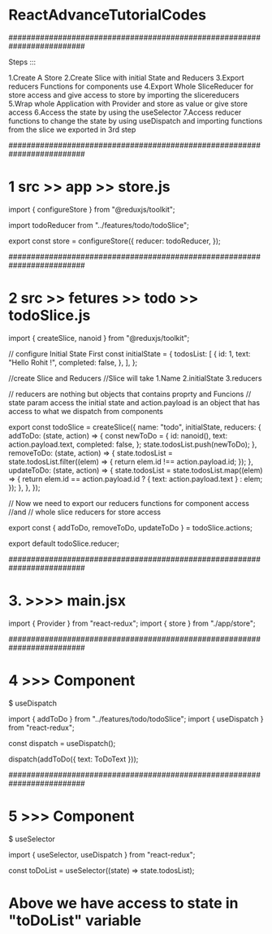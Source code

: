 # ReactAdvanceTutorialCodes

#########################################################################

Steps :::

1.Create A Store
2.Create Slice with initial State and Reducers
3.Export reducers Functions for components use
4.Export Whole SliceReducer for store access and give access to store by importing the slicereducers
5.Wrap whole Application with Provider and store as value
or give store access
6.Access the state by using the useSelector
7.Access reducer functions to change the state by using useDispatch and importing functions from the slice we exported in 3rd step

#########################################################################

# 1 src >> app >> store.js

import { configureStore } from "@reduxjs/toolkit";

import todoReducer from "../features/todo/todoSlice";

export const store = configureStore({
reducer: todoReducer,
});

#########################################################################

# 2 src >> fetures >> todo >> todoSlice.js

import { createSlice, nanoid } from "@reduxjs/toolkit";

// configure Initial State First
const initialState = {
todosList: [
{
id: 1,
text: "Hello Rohit !",
completed: false,
},
],
};

//create Slice and Reducers
//Slice will take 1.Name 2.initialState 3.reducers

// reducers are nothing but objects that contains proprty and Funcions
// state param access the initial state and action.payload is an object that has access to what we dispatch from components

export const todoSlice = createSlice({
name: "todo",
initialState,
reducers: {
addToDo: (state, action) => {
const newToDo = {
id: nanoid(),
text: action.payload.text,
completed: false,
};
state.todosList.push(newToDo);
},
removeToDo: (state, action) => {
state.todosList = state.todosList.filter((elem) => {
return elem.id !== action.payload.id;
});
},
updateToDo: (state, action) => {
state.todosList = state.todosList.map((elem) => {
return elem.id == action.payload.id
? { text: action.payload.text }
: elem;
});
},
},
});

// Now we need to export our reducers functions for component access
//and
// whole slice reducers for store access

export const { addToDo, removeToDo, updateToDo } = todoSlice.actions;

export default todoSlice.reducer;

#########################################################################

# 3. >>>> main.jsx

import { Provider } from "react-redux";
import { store } from "./app/store";

<Provider store={store}>
    <App />
  </Provider>

#########################################################################

# 4 >>> Component

$ useDispatch

import { addToDo } from "../features/todo/todoSlice";
import { useDispatch } from "react-redux";

const dispatch = useDispatch();

dispatch(addToDo({ text: ToDoText }));

#########################################################################

# 5 >>> Component

$ useSelector

import { useSelector, useDispatch } from "react-redux";

const toDoList = useSelector((state) => state.todosList);

# Above we have access to state in "toDoList" variable
